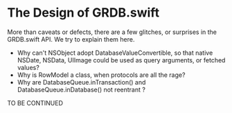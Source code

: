 The Design of GRDB.swift
========================

More than caveats or defects, there are a few glitches, or surprises in the GRDB.swift API. We try to explain them here.

- Why can't NSObject adopt DatabaseValueConvertible, so that native NSDate, NSData, UIImage could be used as query arguments, or fetched values?
- Why is RowModel a class, when protocols are all the rage?
- Why are DatabaseQueue.inTransaction() and DatabaseQueue.inDatabase() not reentrant ?

TO BE CONTINUED
